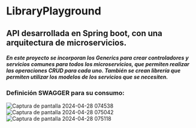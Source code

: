 # LibraryPlayground
## API desarrollada en Spring boot, con una arquitectura de microservicios.
##### En este proyecto se incorporan los Generics para crear controladores y servicios comunes para todos los microservicios, que permiten realizar las operaciones CRUD para cada uno. También se crean librería que permiten utilizar los modelos de los servicios que se necesiten.
### Definición SWAGGER para su consumo:
![Captura de pantalla 2024-04-28 074538](https://github.com/JohanaLl/LibraryPlayground/assets/49319133/f26c58b2-2689-442c-9eb0-9db3da3a2cf2)
![Captura de pantalla 2024-04-28 075042](https://github.com/JohanaLl/LibraryPlayground/assets/49319133/e4094475-8522-45f0-8551-05bd92a29754)
![Captura de pantalla 2024-04-28 075118](https://github.com/JohanaLl/LibraryPlayground/assets/49319133/eae99ac1-9e0d-4cb7-8ba7-ec4de7d6de5a)
